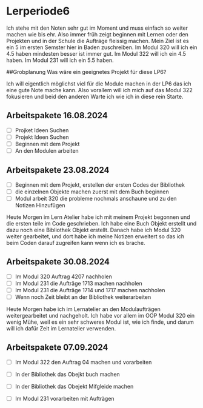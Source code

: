 # Lerperiode6

Ich stehe mit den Noten sehr gut im Moment und muss einfach so weiter machen wie bis ehr. Also immer früh zeigt beginnen mit Lernen oder den Projekten und in der Schule die Aufträge fleissig machen.
Mein Ziel ist es ein 5 im ersten Semster hier in Baden zuschreiben.
Im Modul 320 will ich ein 4.5 haben mindesten besser ist immer gut. Im Modul 322 will ich ein 4.5 haben. Im Modul 231 will ich ein 5.5 haben.

##Grobplanung
Was wäre ein geeignetes Projekt für diese LP6?

Ich will eigentlich  möglichst viel für die Module machen in der LP6 das ich eine gute Note mache kann. Also  vorallem will ich  mich auf das Modul 322 fokusieren und beid den anderen Warte ich wie ich in diese rein Starte.

## Arbeitspakete 16.08.2024 

- [ ] Projket Ideen Suchen
- [ ] Projekt Ideen Suchen
- [ ] Beginnen mit dem Projekt
- [ ] An den Modulen arbeiten

## Arbeitspakete 23.08.2024

- [ ] Beginnen mit dem Projekt, erstellen der ersten Codes der Bibliothek
- [ ] die einzelnen Objekte machen zuerst mit dem Buch beginnen
- [ ] Modul arbeit 320 die probleme nochmals anschaune und zu den Notizen Hinzufügen

Heute Morgen im Lern Atelier habe ich mit meinem Projekt begonnen und die ersten teile im Code geschrieben. Ich habe eine Buch Objekt erstellt und dazu noch eine Bibliothek Objekt erstellt. Danach habe ich Modul 320 weiter gearbeitet, und dort habe ich meine Notizen erweitert so das ich beim Coden darauf zugreifen kann wenn ich es brache.
      
## Arbeitspakete 30.08.2024
- [ ] Im Modul 320 Auftrag 4207 nachholen
- [ ] Im Modul 231 die Aufträge 1713 machen nachholen
- [ ] Im Modul 231 die Aufträge 1714 und 1717 machen nachholen
- [ ] Wenn noch Zeit bleibt an der Bibliothek weiterarbeiten

Heute Morgen habe ich im Lernatelier an den Modulaufträgen weitergearbeitet und nachgeholt. Ich habe vor allem im OOP Modul 320 ein wenig Mühe, weil es ein sehr schweres Modul ist, wie ich finde, und darum will ich dafür Zeit im Lernatelier verwenden.

## Arbeitspakete 07.09.2024
- [ ] Im Modul 322 den Auftrag 04 machen und vorarbeiten
- [ ] In der Bibliothek das Obejkt buch machen
- [ ] In der Bibliothek das Obejekt Mifgleide machen
- [ ] Im Modul 231 vorarbeiten mit Aufträgen
      
  
